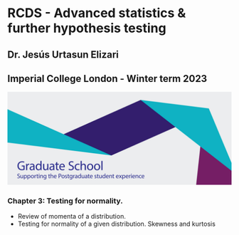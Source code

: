 # RCDS - Advanced statistics & further hypothesis testing

## Dr. Jesús Urtasun Elizari

## Imperial College London - Winter term 2023

<img src="/readme_figures/grad-school-logo.png">

### Chapter 3: Testing for normality.

- Review of momenta of a distribution.
- Testing for normality of a given distribution. Skewness and kurtosis